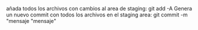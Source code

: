 


añada todos los archivos con cambios al area de staging: 
git add -A
Genera un nuevo commit con todos los archivos en el staging area:
git commit -m "mensaje "mensaje"